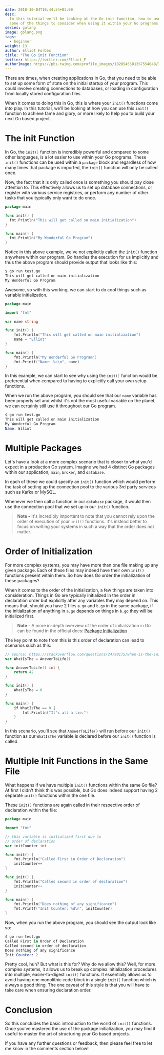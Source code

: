 ```yaml
---
date: 2018-10-04T10:44:54+01:00
desc:
  In this tutorial we'll be looking at the Go init function, how to use it and
  some of the things to consider when using it within your Go programs.
series: golang
image: golang.svg
tags:
  - beginner
weight: 13
author: Elliot Forbes
title: "The Go init Function"
twitter: https://twitter.com/Elliot_F
authorImage: https://pbs.twimg.com/profile_images/1028545501367554048/lzr43cQv_400x400.jpg
---
```


There are times, when creating applications in Go, that you need to be able to
set up some form of state on the initial startup of your program. This could
involve creating connections to databases, or loading in configuration from
locally stored configuration files.

When it comes to doing this in Go, this is where your `init()` functions come
into play. In this tutorial, we'll be looking at how you can use this `init()`
function to achieve fame and glory, or more likely to help you to build your
next Go based project.

# The init Function

In Go, the `init()` function is incredibly powerful and compared to some other
languages, is a lot easier to use within your Go programs. These `init()`
functions can be used within a `package` block and regardless of how many times
that package is imported, the `init()` function will only be called once.

Now, the fact that it is only called once is something you should pay close
attention to. This effectively allows us to set up database connections, or
register with various service registries, or perform any number of other tasks
that you typically only want to do once.

```go
package main

func init() {
  fmt.Println("This will get called on main initialization")
}

func main() {
  fmt.Println("My Wonderful Go Program")
}
```

Notice in this above example, we've not explicitly called the `init()` function
anywhere within our program. Go handles the execution for us implicitly and thus
the above program should provide output that looks like this:

```s
$ go run test.go
This will get called on main initialization
My Wonderful Go Program
```

Awesome, so with this working, we can start to do cool things such as variable
initialization.

```go
package main

import "fmt"

var name string

func init() {
    fmt.Println("This will get called on main initialization")
    name = "Elliot"
}

func main() {
    fmt.Println("My Wonderful Go Program")
    fmt.Printf("Name: %s\n", name)
}
```

In this example, we can start to see why using the `init()` function would be
preferential when compared to having to explicitly call your own setup
functions.

When we run the above program, you should see that our `name` variable has been
properly set and whilst it's not the most useful variable on the planet, we can
certainly still use it throughout our Go program.

```s
$ go run test.go
This will get called on main initialization
My Wonderful Go Program
Name: Elliot
```

# Multiple Packages

Let's have a look at a more complex scenario that is closer to what you'd expect
in a production Go system. Imagine we had 4 distinct Go packages within our
application, `main`, `broker`, and `database`.

In each of these we could specify an `init()` function which would perform the
task of setting up the connection pool to the various 3rd party services such as
Kafka or MySQL.

Whenever we then call a function in our `database` package, it would then use
the connection pool that we set up in our `init()` function.

> **Note -** It's incredibly important to note that you cannot rely upon the
> order of execution of your `init()` functions. It's instead better to focus on
> writing your systems in such a way that the order does not matter.

# Order of Initialization

For more complex systems, you may have more than one file making up any given
package. Each of these files may indeed have their own `init()` functions
present within them. So how does Go order the initialization of these packages?

When it comes to the order of the initialization, a few things are taken into
consideration. Things in Go are typically initialized in the order in
declaration order but explicitly after any variables they may depend on. This
means that, should you have 2 files `a.go` and `b.go` in the same package, if
the initialization of anything in `a.go` depends on things in `b.go` they will
be initialized first.

> **Note -** A more in-depth overview of the order of initialization in Go can
> be found in the official docs:
> [Package Initialization](https://golang.org/ref/spec#Package_initialization)

The key point to note from this is this order of declaration can lead to
scenarios such as this:

```go
// source: https://stackoverflow.com/questions/24790175/when-is-the-init-function-run
var WhatIsThe = AnswerToLife()

func AnswerToLife() int {
    return 42
}

func init() {
    WhatIsThe = 0
}

func main() {
    if WhatIsThe == 0 {
        fmt.Println("It's all a lie.")
    }
}
```

In this scenario, you'll see that `AnswerToLife()` will run before our `init()`
function as our `WhatIsThe` variable is declared before our `init()` function is
called.

# Multiple Init Functions in the Same File

What happens if we have multiple `init()` functions within the same Go file? At
first I didn't think this was possible, but Go does indeed support having 2
separate `init()` functions within the one file.

These `init()` functions are again called in their respective order of
declaration within the file:

```go
package main

import "fmt"

// this variable is initialized first due to
// order of declaration
var initCounter int

func init() {
    fmt.Println("Called First in Order of Declaration")
    initCounter++
}

func init() {
    fmt.Println("Called second in order of declaration")
    initCounter++
}

func main() {
    fmt.Println("Does nothing of any significance")
    fmt.Printf("Init Counter: %d\n", initCounter)
}
```

Now, when you run the above program, you should see the output look like so:

```s
$ go run test.go
Called First in Order of Declaration
Called second in order of declaration
Does nothing of any significance
Init Counter: 2
```

Pretty cool, huh? But what is this for? Why do we allow this? Well, for more
complex systems, it allows us to break up complex initialization procedures into
multiple, easier-to-digest `init()` functions. It essentially allows us to avoid
having one monolithic code block in a single `init()` function which is always a
good thing. The one caveat of this style is that you will have to take care when
ensuring declaration order.

# Conclusion

So this concludes the basic introduction to the world of `init()` functions.
Once you've mastered the use of the package initialization, you may find it
useful to master the art of structuring your Go based projects.

If you have any further questions or feedback, then please feel free to let me
know in the comments section below!
